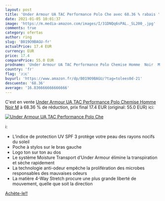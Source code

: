 ```yaml
---
layout: post
title: 'Under Armour UA TAC Performance Polo Che avec 68.36 % rabais '
date: 2021-01-05 10:01:37
image: 'https://m.media-amazon.com/images/I/31DNQq6sPAL._SL200_.jpg'
comments: true
category: ofertas
author: ring
slug: 'B019O9BAGU-fr'
actualPrice: 17.4 EUR
currency: EUR
price: 17.4
comparePrice: 55.0 EUR
prodname: 'Under Armour UA TAC Performance Polo Chemise Homme  Noir  M'
country: 'fr'
flag: '🇫🇷'
buyurl: 'https://www.amazon.fr/dp/B019O9BAGU/?tag=tolees0d-21'
descuento: '68.36'
average: '16.836666666666666'
---
```


C'est en vente [Under Armour UA TAC Performance Polo Chemise Homme  Noir  M](https://www.amazon.fr/dp/B019O9BAGU/?tag=tolees0d-21)  à  68.36 % de réduction, prix final  17.4 EUR (original: 55.0 EUR) ici:

[![Under Armour UA TAC Performance Polo Che](https://m.media-amazon.com/images/I/31DNQq6sPAL._SL200_.jpg)](https://www.amazon.fr/dp/B019O9BAGU/?tag=tolees0d-21)

ℹ️:

- L’indice de protection UV SPF 3 protège votre peau des rayons nocifs du soleil
- Poche à stylos sur le bras gauche
- Logo ton sur ton au dos
- Le système Moisture Transport d’Under Armour élimine la transpiration et sèche rapidement
- La technologie anti-odeur empêche la prolifération des microbes responsables des mauvaises odeurs
- La matière 4-Way Stretch procure une plus grande liberté de mouvement, quelle que soit la direction

[Achète-le!!](https://www.amazon.fr/dp/B019O9BAGU/?tag=tolees0d-21)
